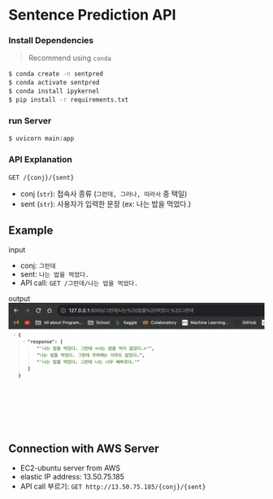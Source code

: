 # Sentence Prediction API

### Install Dependencies

> Recommend using `conda`

``` bash
$ conda create -n sentpred
$ conda activate sentpred
$ conda install ipykernel
$ pip install -r requirements.txt
```

### run Server
``` bash
$ uvicorn main:app
```

### API Explanation

`GET /{conj}/{sent}`

+ conj (`str`): 접속사 종류 (`그런데, 그러나, 따라서` 중 택일)
+ sent (`str`): 사용자가 입력한 문장 (ex: 나는 밥을 먹었다.)


## Example

input
+ conj: `그런데`
+ sent: `나는 밥을 먹었다.`
+ API call: `GET /그런데/나는 밥을 먹었다.`


output
![Alt text](image.png)





## Connection with AWS Server

+ EC2-ubuntu server from AWS
+ elastic IP address: 13.50.75.185
+ API call 부르기: `GET http://13.50.75.185/{conj}/{sent}`
